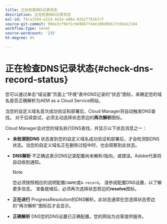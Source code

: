 ```yaml
---
title: 正在检查DNS记录状态
description: 正在检查DNS记录状态
exl-id: 76ca1584-e21d-4e3a-a08a-82b2779167cf
source-git-commit: 90de3cf9bf1c949667f4de109d0b517c6be22184
workflow-type: tm+mt
source-wordcount: '235'
ht-degree: 0%

---
```


# 正在检查DNS记录状态{#check-dns-record-status}

您可以通过单击“域设置”页面上“环境”表中DNS记录的“状态”图标，来确定您的域名是否正确解析为AEM as a Cloud Service网站。

当您的自定义域名首次成功验证和部署后，Cloud Manager将自动触发DNS查找。 对于后续尝试，必须主动选择状态旁边的&#x200B;**再次解析**&#x200B;图标。

Cloud Manager会对您的域名执行DNS查找，并显示以下状态消息之一：

* **未检测到DNS**
状态直到您的自定义域名成功验证和部署后，才会检测到DNS状态。当您的自定义域名正在删除过程中时，也会观察到此状态。

* **DNS解析**
不正确这表示DNS记录配置尚未解析/指向，或错误。Adobe代表将自动收到通知。

   >[!NOTE]
   >您必须按照相应的说明配置`CNAME`或`A-record`。 请参阅配置DNS设置，以了解更多信息。 准备就绪后，必须再次选择状态旁边的&#x200B;**resolve**&#x200B;图标。

* **正在进行**
ProgressResolution的DNS解析。此状态通常在您选择状态旁边的“再次解析”图标后才会显示。

* **正确解析**
DNS您的DNS设置已正确配置。您的网站为访客提供服务。
